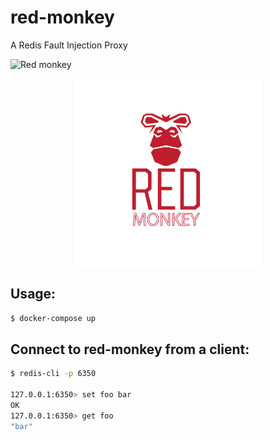 # red-monkey
A Redis Fault Injection Proxy

![Red monkey](https://github.com/toyotaconnected-India/red-monkey/workflows/red-monkey/badge.svg?branch=main)


<p align="center">
  <img src="./assets/red-monkey-logo.png" width=300 height=300 />
</p>


## Usage:

```bash
$ docker-compose up
```

## Connect to red-monkey from a client:

```bash
$ redis-cli -p 6350

127.0.0.1:6350> set foo bar
OK
127.0.0.1:6350> get foo
"bar" 
```